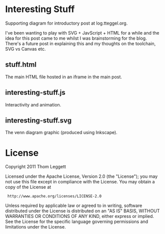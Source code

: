 Interesting Stuff
=================

Supporting diagram for introductory post at log.tteggel.org. 

I've been wanting to play with SVG + JavScript + HTML for a while and
the idea for this post came to me whilst I was brainstorming for the
blog. There's a future post in explaining this and my thoughts on the
toolchain, SVG vs Canvas etc. 

stuff.html
----------
The main HTML file hosted in an iframe in the main post.

interesting-stuff.js
--------------------
Interactivity and animation.

interesting-stuff.svg
---------------------
The venn diagram graphic (produced using Inkscape).

License
=======
Copyright 2011 Thom Leggett

   Licensed under the Apache License, Version 2.0 (the "License");
   you may not use this file except in compliance with the License.
   You may obtain a copy of the License at

     http://www.apache.org/licenses/LICENSE-2.0

   Unless required by applicable law or agreed to in writing, software
   distributed under the License is distributed on an "AS IS" BASIS,
   WITHOUT WARRANTIES OR CONDITIONS OF ANY KIND, either express or implied.
   See the License for the specific language governing permissions and
   limitations under the License.
